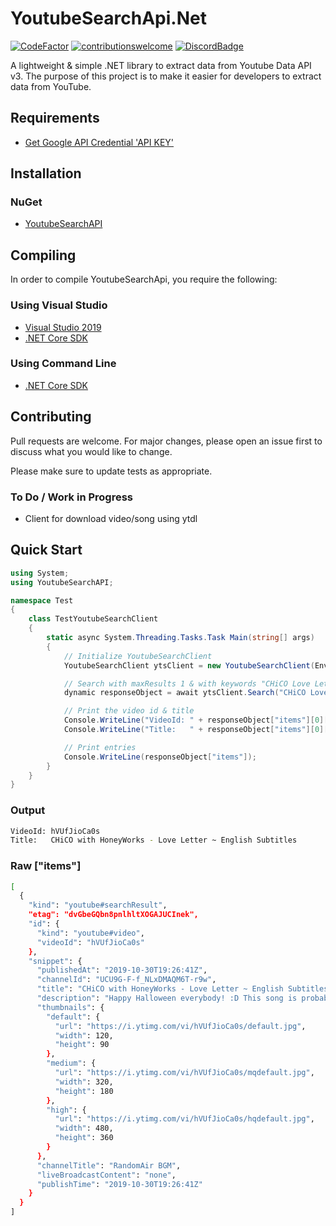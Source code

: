 # YoutubeSearchApi.Net
[![CodeFactor](https://www.codefactor.io/repository/github/madeyoga/youtubesearchapi.net/badge)](https://www.codefactor.io/repository/github/madeyoga/youtubesearchapi.net)
[![contributionswelcome](https://img.shields.io/badge/contributions-welcome-brightgreen.svg?style=flat)](https://github.com/madeyoga/YoutubeSearchApi/issues)
[![DiscordBadge](https://discordapp.com/api/guilds/458296099049046018/embed.png)](https://discord.gg/Y8sB4ay)

A lightweight &amp; simple .NET library to extract data from Youtube Data API v3. 
The purpose of this project is to make it easier for developers to extract data from YouTube.


## Requirements
- [Get Google API Credential 'API KEY'](https://developers.google.com/youtube/registering_an_application)

## Installation

### NuGet
- [YoutubeSearchAPI](https://www.nuget.org/packages/YoutubeSearchAPI/)

## Compiling
In order to compile YoutubeSearchApi, you require the following:

### Using Visual Studio
- [Visual Studio 2019](https://dotnet.microsoft.com/download#windowsvs2019)
- [.NET Core SDK](https://dotnet.microsoft.com/download)

### Using Command Line
- [.NET Core SDK](https://dotnet.microsoft.com/download)

## Contributing
Pull requests are welcome. For major changes, please open an issue first to discuss what you would like to change.

Please make sure to update tests as appropriate.

### To Do / Work in Progress
- Client for download video/song using ytdl

## Quick Start
```C#
using System;
using YoutubeSearchAPI;

namespace Test
{
    class TestYoutubeSearchClient
    { 
        static async System.Threading.Tasks.Task Main(string[] args)
        {
            // Initialize YoutubeSearchClient
            YoutubeSearchClient ytsClient = new YoutubeSearchClient(Environment.GetEnvironmentVariable("DEVELOPER_KEY"));

            // Search with maxResults 1 & with keywords "CHiCO Love Letter"
            dynamic responseObject = await ytsClient.Search("CHiCO Love Letter", maxResults: 1);

            // Print the video id & title
            Console.WriteLine("VideoId: " + responseObject["items"][0]["id"]["videoId"]);
            Console.WriteLine("Title:   " + responseObject["items"][0]["snippet"]["title"]);

            // Print entries
            Console.WriteLine(responseObject["items"]);
        }
    }
}
```

### Output
```bash
VideoId: hVUfJioCa0s
Title:   CHiCO with HoneyWorks - Love Letter ~ English Subtitles
```

### Raw ["items"]
```bash
[
  {
    "kind": "youtube#searchResult",
    "etag": "dvGbeGQbn8pnlhltXOGAJUCInek",
    "id": {
      "kind": "youtube#video",
      "videoId": "hVUfJioCa0s"
    },
    "snippet": {
      "publishedAt": "2019-10-30T19:26:41Z",
      "channelId": "UCU9G-F-f_NLxDMAQM6T-r9w",
      "title": "CHiCO with HoneyWorks - Love Letter ~ English Subtitles",
      "description": "Happy Halloween everybody! :D This song is probably my favorite in the album. Too bad it did not become a single. If you listen carefully to the 2nd verse, ...",
      "thumbnails": {
        "default": {
          "url": "https://i.ytimg.com/vi/hVUfJioCa0s/default.jpg",
          "width": 120,
          "height": 90
        },
        "medium": {
          "url": "https://i.ytimg.com/vi/hVUfJioCa0s/mqdefault.jpg",
          "width": 320,
          "height": 180
        },
        "high": {
          "url": "https://i.ytimg.com/vi/hVUfJioCa0s/hqdefault.jpg",
          "width": 480,
          "height": 360
        }
      },
      "channelTitle": "RandomAir BGM",
      "liveBroadcastContent": "none",
      "publishTime": "2019-10-30T19:26:41Z"
    }
  }
]
```
